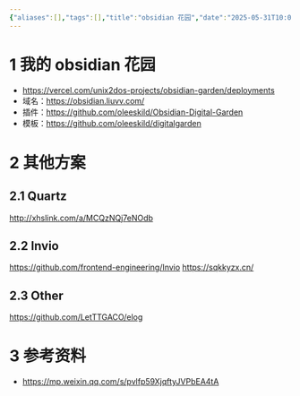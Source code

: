 ```yaml
---
{"aliases":[],"tags":[],"title":"obsidian 花园","date":"2025-05-31T10:09:37Z","date_modify":"2025-06-05T18:05:23Z","dg-publish":true,"permalink":"/900_Publish/obsidian 花园/","dgPassFrontmatter":true,"created":"2025-05-31T10:09:37Z","updated":"2025-06-05T18:05:23Z"}
---
```



# 1 我的 obsidian 花园

- <https://vercel.com/unix2dos-projects/obsidian-garden/deployments>
- 域名：<https://obsidian.liuvv.com/>
- 插件：<https://github.com/oleeskild/Obsidian-Digital-Garden>
- 模板：<https://github.com/oleeskild/digitalgarden>

# 2 其他方案

## 2.1 Quartz

<http://xhslink.com/a/MCQzNQj7eNOdb>

## 2.2 Invio

<https://github.com/frontend-engineering/Invio>
<https://sqkkyzx.cn/>

## 2.3 Other

<https://github.com/LetTTGACO/elog>

# 3 参考资料

- <https://mp.weixin.qq.com/s/pvlfp59XjqftyJVPbEA4tA>
